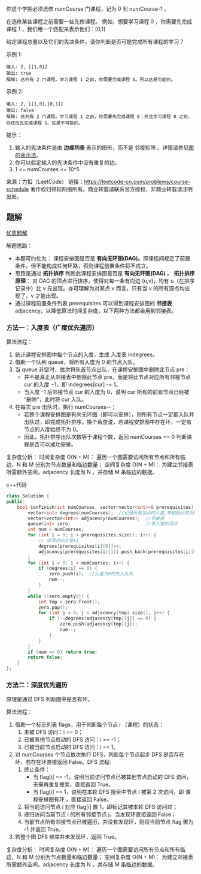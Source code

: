 你这个学期必须选修 numCourse 门课程，记为 0 到 numCourse-1 。

在选修某些课程之前需要一些先修课程。 例如，想要学习课程 0 ，你需要先完成课程 1 ，我们用一个匹配来表示他们：[0,1]

给定课程总量以及它们的先决条件，请你判断是否可能完成所有课程的学习？

示例 1:

    输入: 2, [[1,0]] 
    输出: true
    解释: 总共有 2 门课程。学习课程 1 之前，你需要完成课程 0。所以这是可能的。

示例 2:

    输入: 2, [[1,0],[0,1]]
    输出: false
    解释: 总共有 2 门课程。学习课程 1 之前，你需要先完成​课程 0；并且学习课程 0 之前，你还应先完成课程 1。这是不可能的。

提示：

1. 输入的先决条件是由 **边缘列表** 表示的图形，而不是 邻接矩阵 。详情请参见[图的表示法](https://www.cnblogs.com/liushang0419/archive/2011/05/06/2039386.html)。
2. 你可以假定输入的先决条件中没有重复的边。
3. 1 <= numCourses <= 10^5

来源：力扣（LeetCode）
链接：https://leetcode-cn.com/problems/course-schedule
著作权归领扣网络所有。商业转载请联系官方授权，非商业转载请注明出处。

## 题解

[优质题解](https://leetcode-cn.com/problems/course-schedule/solution/course-schedule-tuo-bu-pai-xu-bfsdfsliang-chong-fa/)

解题思路：

+ 本题可约化为： 课程安排图是否是 **有向无环图(DAG)**。即课程间规定了前置条件，但不能构成任何环路，否则课程前置条件将不成立。
+ 思路是通过 **拓扑排序** 判断此课程安排图是否是 **有向无环图(DAG)** 。 **拓扑排序原理**： 对 DAG 的顶点进行排序，使得对每一条有向边 (u,v)，均有 u（在排序记录中）比 v 先出现。亦可理解为对某点 v 而言，只有当 v 的所有源点均出现了，v 才能出现。
+ 通过课程前置条件列表 prerequisites 可以得到课程安排图的 **邻接表** adjacency，以降低算法时间复杂度，以下两种方法都会用到邻接表。

### 方法一：入度表（广度优先遍历）

算法流程：
1. 统计课程安排图中每个节点的入度，生成 入度表 indegrees。
2. 借助一个队列 queue，将所有入度为 0 的节点入队。
3. 当 queue 非空时，依次将队首节点出队，在课程安排图中删除此节点 pre：
    + 并不是真正从邻接表中删除此节点 pre，而是将此节点对应所有邻接节点 cur 的入度 −1，即 indegrees[cur] -= 1。
    + 当入度 -1 后邻接节点 cur 的入度为 0，说明 cur 所有的前驱节点已经被 “删除”，此时将 cur 入队。
4. 在每次 pre 出队时，执行 numCourses--；
    + 若整个课程安排图是有向无环图（即可以安排），则所有节点一定都入队并出队过，即完成拓扑排序。换个角度说，若课程安排图中存在环，一定有节点的入度始终不为 0。
    + 因此，拓扑排序出队次数等于课程个数，返回 numCourses == 0 判断课程是否可以成功安排。

复杂度分析：
时间复杂度 O(N + M)： 遍历一个图需要访问所有节点和所有临边，N 和 M 分别为节点数量和临边数量；
空间复杂度 O(N + M)： 为建立邻接表所需额外空间，adjacency 长度为 N ，并存储 M 条临边的数据。

c++代码
```c++
class Solution {
public:
    bool canFinish(int numCourses, vector<vector<int>>& prerequisites) {
        vector<int> degrees(numCourses);  //记录所有顶点的入度,未初始化的为0
        vector<vector<int>> adjacency(numCourses);  //邻接表
        queue<int> zero;                            //零入度的顶点
        int num = numCourses;
        for (int i = 0; i < prerequisites.size(); i++) {
            // 该顶点的入度+1
            degrees[prerequisites[i][0]]++;
            adjacency[prerequisites[i][1]].push_back(prerequisites[i][0]);
        }
        for (int i = 0; i < numCourses; i++) {
            if (degrees[i] == 0) {
                zero.push(i);  //入度为0的先入队列
                num--;
            }
        }
        while (!zero.empty()) {
            int tmp = zero.front();
            zero.pop();
            for (int j = 0; j < adjacency[tmp].size(); j++) {
                if (--degrees[adjacency[tmp][j]] == 0) {
                    zero.push(adjacency[tmp][j]);
                    num--;
                }
            }
        }
        if (num == 0) return true;
        return false;
    }
};
```

### 方法二：深度优先遍历

原理是通过 DFS 判断图中是否有环。

算法流程：
1. 借助一个标志列表 flags，用于判断每个节点 i （课程）的状态：
    1. 未被 DFS 访问：i == 0；
    2. 已被其他节点启动的 DFS 访问：i == -1；
    3. 已被当前节点启动的 DFS 访问：i == 1。
2. 对 numCourses 个节点依次执行 DFS，判断每个节点起步 DFS 是否存在环，若存在环直接返回 False。DFS 流程:
    1. 终止条件：
        + 当 flag[i] == -1，说明当前访问节点已被其他节点启动的 DFS 访问，无需再重复搜索，直接返回 True。
        + 当 flag[i] == 1，说明在本轮 DFS 搜索中节点 i 被第 2 次访问，即 课程安排图有环 ，直接返回 False。
    2. 将当前访问节点 i 对应 flag[i] 置 1，即标记其被本轮 DFS 访问过；
    3. 递归访问当前节点 i 的所有邻接节点 j，当发现环直接返回 False；
    4. 当前节点所有邻接节点已被遍历，并没有发现环，则将当前节点 flag 置为 -1 并返回 True。
3. 若整个图 DFS 结束并未发现环，返回 True。

复杂度分析：
时间复杂度 O(N + M)： 遍历一个图需要访问所有节点和所有临边，N 和 M 分别为节点数量和临边数量；
空间复杂度 O(N + M)： 为建立邻接表所需额外空间，adjacency 长度为 N ，并存储 M 条临边的数据。
